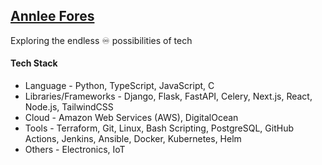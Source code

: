 ## [Annlee Fores](https://annleefores.com/)

Exploring the endless ♾️ possibilities of tech

#### Tech Stack
- Language  -  Python, TypeScript, JavaScript, C  
- Libraries/Frameworks  -  Django, Flask, FastAPI, Celery, Next.js, React, Node.js, TailwindCSS
- Cloud  -  Amazon Web Services (AWS), DigitalOcean  
- Tools  -  Terraform, Git, Linux, Bash Scripting, PostgreSQL, GitHub Actions, Jenkins, Ansible, Docker, Kubernetes, Helm  
- Others  -  Electronics, IoT
